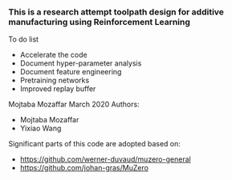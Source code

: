 
### This is a research attempt toolpath design for additive manufacturing using Reinforcement Learning

To do list
* Accelerate the code
* Document hyper-parameter analysis
* Document feature engineering 
* Pretraining networks
* Improved replay buffer

Mojtaba Mozaffar March 2020
Authors:
* Mojtaba Mozaffar
* Yixiao Wang

Significant parts of this code are adopted based on:
* https://github.com/werner-duvaud/muzero-general
* https://github.com/johan-gras/MuZero

